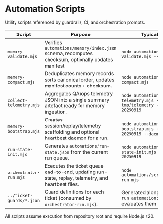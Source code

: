 # Automation Scripts

Utility scripts referenced by guardrails, CI, and orchestration prompts.

| Script | Purpose | Typical Invocation |
|--------|---------|--------------------|
| `memory-validate.mjs` | Verifies `automations/memory/index.json` schema, recomputes checksum, optionally updates manifest. | `node automations/scripts/memory-validate.mjs --write` |
| `memory-compact.mjs` | Deduplicates memory records, sorts canonical order, updates manifest counts + checksum. | `node automations/scripts/memory-compact.mjs` |
| `collect-telemetry.mjs` | Aggregates QA/ops telemetry JSON into a single summary artefact ready for memory ingestion. | `node automations/scripts/collect-telemetry.mjs --input tmp/telemetry --run-id RUN-20250919` |
| `memory-bootstrap.mjs` | Creates session/replay/telemetry scaffolding and optional heartbeat daemon for a run. | `node automations/scripts/memory-bootstrap.mjs --run-id RUN-20250919 --daemon` |
| `run-state-init.mjs` | Generates `automations/run-state.json` from the current run queue. | `node automations/scripts/run-state-init.mjs --run-id RUN-20250919` |
| `orchestrator-run.mjs` | Executes the ticket queue end-to-end, updating run-state, replay, telemetry, and heartbeat files. | `node automations/scripts/orchestrator-run.mjs` |
| `../ticket-guards/*.json` | Guard definitions for each ticket (consumed by `orchestrator-run.mjs`). | Generated alongside tickets; `npm run automation:run:queue` evaluates them |

All scripts assume execution from repository root and require Node.js ≥20.
